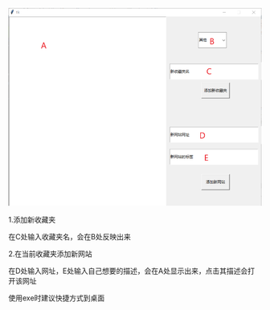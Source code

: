 ![image-20220124173128785](readme.assets/image-20220124173128785.png)

1.添加新收藏夹

在C处输入收藏夹名，会在B处反映出来

2.在当前收藏夹添加新网站

在D处输入网址，E处输入自己想要的描述，会在A处显示出来，点击其描述会打开该网址



使用exe时建议快捷方式到桌面